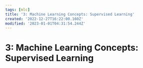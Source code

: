 ```yaml
---
tags: [mlc]
title: '3: Machine Learning Concepts: Supervised Learning'
created: '2022-12-27T16:22:00.160Z'
modified: '2023-01-01T04:31:54.244Z'
---
```


# 3: Machine Learning Concepts: Supervised Learning
